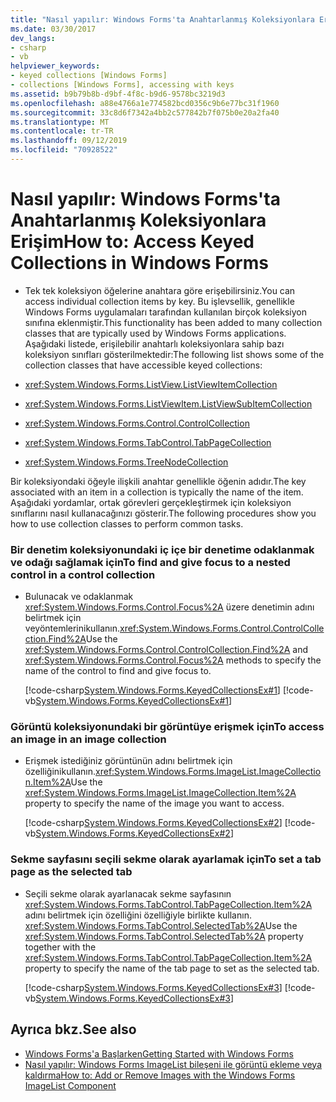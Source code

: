 ```yaml
---
title: "Nasıl yapılır: Windows Forms'ta Anahtarlanmış Koleksiyonlara Erişim"
ms.date: 03/30/2017
dev_langs:
- csharp
- vb
helpviewer_keywords:
- keyed collections [Windows Forms]
- collections [Windows Forms], accessing with keys
ms.assetid: b9b79b8b-d9bf-4f8c-b9d6-9578bc3219d3
ms.openlocfilehash: a88e4766a1e774582bcd0356c9b6e77bc31f1960
ms.sourcegitcommit: 33c8d6f7342a4bb2c577842b7f075b0e20a2fa40
ms.translationtype: MT
ms.contentlocale: tr-TR
ms.lasthandoff: 09/12/2019
ms.locfileid: "70928522"
---
```

# <a name="how-to-access-keyed-collections-in-windows-forms"></a><span data-ttu-id="5569c-102">Nasıl yapılır: Windows Forms'ta Anahtarlanmış Koleksiyonlara Erişim</span><span class="sxs-lookup"><span data-stu-id="5569c-102">How to: Access Keyed Collections in Windows Forms</span></span>

- <span data-ttu-id="5569c-103">Tek tek koleksiyon öğelerine anahtara göre erişebilirsiniz.</span><span class="sxs-lookup"><span data-stu-id="5569c-103">You can access individual collection items by key.</span></span> <span data-ttu-id="5569c-104">Bu işlevsellik, genellikle Windows Forms uygulamaları tarafından kullanılan birçok koleksiyon sınıfına eklenmiştir.</span><span class="sxs-lookup"><span data-stu-id="5569c-104">This functionality has been added to many collection classes that are typically used by Windows Forms applications.</span></span> <span data-ttu-id="5569c-105">Aşağıdaki listede, erişilebilir anahtarlı koleksiyonlara sahip bazı koleksiyon sınıfları gösterilmektedir:</span><span class="sxs-lookup"><span data-stu-id="5569c-105">The following list shows some of the collection classes that have accessible keyed collections:</span></span>  
  
- <xref:System.Windows.Forms.ListView.ListViewItemCollection>  
  
- <xref:System.Windows.Forms.ListViewItem.ListViewSubItemCollection>  
  
- <xref:System.Windows.Forms.Control.ControlCollection>  
  
- <xref:System.Windows.Forms.TabControl.TabPageCollection>  
  
- <xref:System.Windows.Forms.TreeNodeCollection>  
  
 <span data-ttu-id="5569c-106">Bir koleksiyondaki öğeyle ilişkili anahtar genellikle öğenin adıdır.</span><span class="sxs-lookup"><span data-stu-id="5569c-106">The key associated with an item in a collection is typically the name of the item.</span></span> <span data-ttu-id="5569c-107">Aşağıdaki yordamlar, ortak görevleri gerçekleştirmek için koleksiyon sınıflarını nasıl kullanacağınızı gösterir.</span><span class="sxs-lookup"><span data-stu-id="5569c-107">The following procedures show you how to use collection classes to perform common tasks.</span></span>  
  
### <a name="to-find-and-give-focus-to-a-nested-control-in-a-control-collection"></a><span data-ttu-id="5569c-108">Bir denetim koleksiyonundaki iç içe bir denetime odaklanmak ve odağı sağlamak için</span><span class="sxs-lookup"><span data-stu-id="5569c-108">To find and give focus to a nested control in a control collection</span></span>  
  
- <span data-ttu-id="5569c-109">Bulunacak ve odaklanmak <xref:System.Windows.Forms.Control.Focus%2A> üzere denetimin adını belirtmek için veyöntemlerinikullanın.<xref:System.Windows.Forms.Control.ControlCollection.Find%2A></span><span class="sxs-lookup"><span data-stu-id="5569c-109">Use the <xref:System.Windows.Forms.Control.ControlCollection.Find%2A> and <xref:System.Windows.Forms.Control.Focus%2A> methods to specify the name of the control to find and give focus to.</span></span>  
  
     [!code-csharp[System.Windows.Forms.KeyedCollectionsEx#1](~/samples/snippets/csharp/VS_Snippets_Winforms/System.Windows.Forms.KeyedCollectionsEx/CS/Form1.cs#1)]
     [!code-vb[System.Windows.Forms.KeyedCollectionsEx#1](~/samples/snippets/visualbasic/VS_Snippets_Winforms/System.Windows.Forms.KeyedCollectionsEx/VB/Form1.vb#1)]  
  
### <a name="to-access-an-image-in-an-image-collection"></a><span data-ttu-id="5569c-110">Görüntü koleksiyonundaki bir görüntüye erişmek için</span><span class="sxs-lookup"><span data-stu-id="5569c-110">To access an image in an image collection</span></span>  
  
- <span data-ttu-id="5569c-111">Erişmek istediğiniz görüntünün adını belirtmek için özelliğinikullanın.<xref:System.Windows.Forms.ImageList.ImageCollection.Item%2A></span><span class="sxs-lookup"><span data-stu-id="5569c-111">Use the <xref:System.Windows.Forms.ImageList.ImageCollection.Item%2A> property to specify the name of the image you want to access.</span></span>  
  
     [!code-csharp[System.Windows.Forms.KeyedCollectionsEx#2](~/samples/snippets/csharp/VS_Snippets_Winforms/System.Windows.Forms.KeyedCollectionsEx/CS/Form1.cs#2)]
     [!code-vb[System.Windows.Forms.KeyedCollectionsEx#2](~/samples/snippets/visualbasic/VS_Snippets_Winforms/System.Windows.Forms.KeyedCollectionsEx/VB/Form1.vb#2)]  
  
### <a name="to-set-a-tab-page-as-the-selected-tab"></a><span data-ttu-id="5569c-112">Sekme sayfasını seçili sekme olarak ayarlamak için</span><span class="sxs-lookup"><span data-stu-id="5569c-112">To set a tab page as the selected tab</span></span>  
  
- <span data-ttu-id="5569c-113">Seçili sekme olarak ayarlanacak sekme sayfasının <xref:System.Windows.Forms.TabControl.TabPageCollection.Item%2A> adını belirtmek için özelliğini özelliğiyle birlikte kullanın. <xref:System.Windows.Forms.TabControl.SelectedTab%2A></span><span class="sxs-lookup"><span data-stu-id="5569c-113">Use the <xref:System.Windows.Forms.TabControl.SelectedTab%2A> property together with the <xref:System.Windows.Forms.TabControl.TabPageCollection.Item%2A> property to specify the name of the tab page to set as the selected tab.</span></span>  
  
     [!code-csharp[System.Windows.Forms.KeyedCollectionsEx#3](~/samples/snippets/csharp/VS_Snippets_Winforms/System.Windows.Forms.KeyedCollectionsEx/CS/Form1.cs#3)]
     [!code-vb[System.Windows.Forms.KeyedCollectionsEx#3](~/samples/snippets/visualbasic/VS_Snippets_Winforms/System.Windows.Forms.KeyedCollectionsEx/VB/Form1.vb#3)]  
  
## <a name="see-also"></a><span data-ttu-id="5569c-114">Ayrıca bkz.</span><span class="sxs-lookup"><span data-stu-id="5569c-114">See also</span></span>

- [<span data-ttu-id="5569c-115">Windows Forms'a Başlarken</span><span class="sxs-lookup"><span data-stu-id="5569c-115">Getting Started with Windows Forms</span></span>](getting-started-with-windows-forms.md)
- [<span data-ttu-id="5569c-116">Nasıl yapılır: Windows Forms ImageList bileşeni ile görüntü ekleme veya kaldırma</span><span class="sxs-lookup"><span data-stu-id="5569c-116">How to: Add or Remove Images with the Windows Forms ImageList Component</span></span>](./controls/how-to-add-or-remove-images-with-the-windows-forms-imagelist-component.md)
